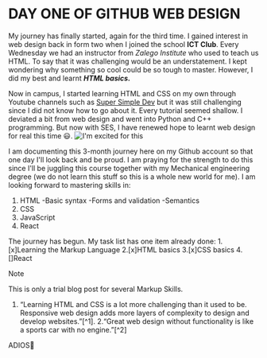# DAY ONE OF GITHUB WEB DESIGN
My journey has finally started, again for the third time. I gained interest in web design back in form two when I joined the school **ICT Club**. Every Wednesday we had an instructor from *Zalego Institute* who used to teach us HTML. To say that it was challenging would be an understatement. I kept wondering why something so cool could be so tough to master. However, I did my best and learnt ***HTML basics.*** 

Now in campus, I started learning HTML and CSS on my own through Youtube channels such as [Super Simple Dev](https://www.youtube.com/@SuperSimpleDev)  but it was still challenging since I did not know how to go about it. Every tutorial seemed shallow. I deviated a bit from web design and went into Python and C++ programming. But now with SES, I have renewed hope to learnt web design for real this time 😃.
![I'm excited for this](https://images.app.goo.gl/DsVDiQNsQJJ7c4WZ6)

I am documenting this 3-month journey here on my Github account so that one day I'll look back and be proud. I am praying for the strength to do this since I'll be juggling this course together with my Mechanical engineering degree (we do not learn this stuff so this is a whole new world for me). I am looking forward to mastering skills in:
1. HTML
   -Basic syntax
    -Forms and validation
     -Semantics
2. CSS
3. JavaScript
4. React

The journey has begun. My task list has one item already done:
1.[x]Learning the Markup Language
2.[x]HTML basics
3.[x]CSS basics
4.[]React

>[!NOTE]
>This is only a trial blog post for several Markup Skills.

1. “Learning HTML and CSS is a lot more challenging than it used to be. Responsive web design adds more layers of complexity to design and develop websites.”[^1].
2.“Great web design without functionality is like a sports car with no engine.”[^2]

ADIOS💙
